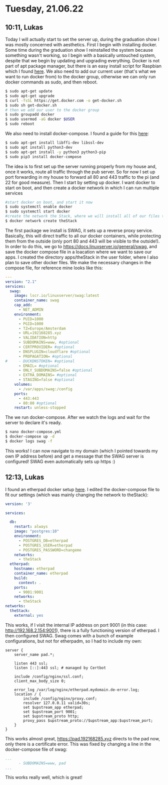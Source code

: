 # Tuesday, 21.06.22

## 10:11, Lukas

Today I will actually start to set the server up, during the graduation show I was mostly concerned with aesthetics. First I begin with installing docker. Some time during the graduation show I reinstalled the system because something wasn't working, so I begin with a basically untouched system, despite that we begin by updating and upgrading everything. Docker is not part of apt package manager, but there is an easy install script for Raspbian which I found [here](https://phoenixnap.com/kb/docker-on-raspberry-pi). We also need to add our current user (that's what we want to run docker from) to the docker group, otherwise we can only run docker commands as sudo, and then reboot.

```bash
$ sudo apt-get update
$ sudo apt-get upgrade
$ curl -fsSL https://get.docker.com -o get-docker.sh
$ sudo sh get-docker.sh
# then we add our user to the docker group
$ sudo groupadd docker
$ sudo usermod -aG docker $USER
$ sudo reboot
```

We also need to install docker-compose. I found a guide for this [here](https://pumpingco.de/blog/setup-your-raspberry-pi-for-docker-and-docker-compose/): 

```bash
$ sudo apt-get install libffi-dev libssl-dev
$ sudo apt install python3-dev
$ sudo apt-get install -y python3 python3-pip
$ sudo pip3 install docker-compose
```

The idea is to first set up the server running properly from my house and, once it works, route all traffic through the pub server. So for now I set up port forwarding in my house to forward all 80 and 443 traffic to the pi (and 22 for good measure). Then I start by setting up docker. I want docker to start on boot, and then create a docker network in which I can run multiple services

```bash
#start docker on boot, and start it now
$ sudo systemctl enable docker
$ sudo systemctl start docker
#create the network the Stack, where we will install all of our files to
$ docker network create theStack
```

The first package we install is SWAG, it sets up a reverse proxy service. Basically, this will direct traffic to all our docker containers, while protecting them from the outside (only port 80 and 443 will be visible to the outside!). In order to do this, we go to https://docs.linuxserver.io/general/swag, and save the docker compose file in a loacation where we want to save our apps. I created the directory apps/theStack in the user folder, where I also plan to save other docker files. We make the necessary changes in the compose file, for reference mine looks like this:

```yaml
---
version: "2.1"
services:
  swag:
    image: lscr.io/linuxserver/swag:latest
    container_name: swag
    cap_add:
      - NET_ADMIN
    environment:
      - PUID=1000
      - PGID=1000
      - TZ=Europe/Amsterdam
      - URL=192168285.xyz
      - VALIDATION=http
      - SUBDOMAINS=www, #optional
      - CERTPROVIDER= #optional
      - DNSPLUGIN=cloudflare #optional
      - PROPAGATION= #optional
#     - DUCKDNSTOKEN= #optional
      - EMAIL= #optional
      - ONLY_SUBDOMAINS=false #optional
      - EXTRA_DOMAINS= #optional
      - STAGING=false #optional
    volumes:
      - /var/apps/swag:/config
    ports:
      - 443:443
      - 80:80 #optional
    restart: unless-stopped
```

The we run docker-compose. After we watch the logs and wait for the server to declare it's ready.

```bash
$ nano docker-compose.yml
$ docker-compose up -d
$ docker logs swag -f
```

This works! I can now navigate to my domain (which I pointed towards my own IP address before) and get a message that the SWAG server is configured! SWAG even automatically sets up https :)

## 12:13, Lukas

I found an etherpad docker setup [here](https://github.com/nsnw/etherpad-docker-compose). I edited the docker-compose file to fit our settings (which was mainly changing the network to theStack):

```yaml
version: '3'

services:

  db:
    restart: always
    image: "postgres:10"
    environment:
      - POSTGRES_DB=etherpad
      - POSTGRES_USER=etherpad
      - POSTGRES_PASSWORD=changeme
    networks:
      - theStack
  etherpad:
    hostname: etherpad
    container_name: etherpad
    build:
      context: .
    ports:
      - 9001:9001
    networks:
      - theStack
networks:
  theStack:
    external: yes
```

This works, if I visit the internal IP address on port 9001 (in this case: http://192.168.2.154:9001), there is a fully functioning version of etherpad. I then configured SWAG. Swag comes with a bunch of example configurations, but not for etherpadm, so I had to include my own:

```
server {
    server_name pad.*;

    listen 443 ssl;
    listen [::]:443 ssl; # managed by Certbot

    include /config/nginx/ssl.conf;
    client_max_body_size 0;

    error_log /var/log/nginx/etherpad.mydomain.de-error.log;
    location / {
        include /config/nginx/proxy.conf;
        resolver 127.0.0.11 valid=30s;
        set $upstream_app etherpad;
        set $upstream_port 9001;
        set $upstream_proto http;
        proxy_pass $upstream_proto://$upstream_app:$upstream_port;
    }
}
```

This works almost great, https://pad.192168285.xyz directs to the pad now, only there is a certificate error. This was fixed by changing a line in the docker-compose file of swag:

```yaml
...
      - SUBDOMAINS=www, pad
...
```

This works really well, which is great!